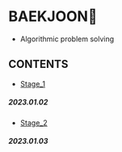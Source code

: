# BAEKJOON💎
- Algorithmic problem solving
## CONTENTS
- [Stage_1](https://github.com/ParkJiHwan22/BAEKJOON/tree/main/input_output)
##### 2023.01.02

- [Stage_2](https://github.com/ParkJiHwan22/BAEKJOON/tree/main/conditional_statement)
##### 2023.01.03